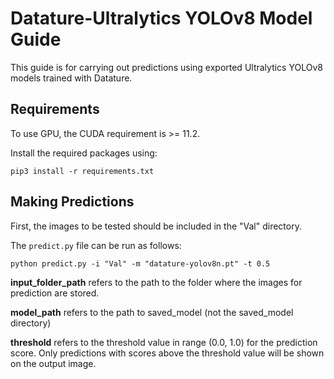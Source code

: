 # Datature-Ultralytics YOLOv8 Model Guide

This guide is for carrying out predictions using exported Ultralytics YOLOv8 models trained with Datature.


## Requirements

To use GPU, the CUDA requirement is >= 11.2. 

Install the required packages using:

`pip3 install -r requirements.txt`


## Making Predictions

First, the images to be tested should be included in the "Val" directory.

The `predict.py` file can be run as follows:

```shell
python predict.py -i "Val" -m "datature-yolov8n.pt" -t 0.5
```

**input_folder_path** refers to the path to the folder where the images for prediction are stored.

**model_path** refers to the path to saved_model (not the saved_model directory)

**threshold** refers to the threshold value in range (0.0, 1.0) for the prediction score. Only predictions with scores above the threshold value will be shown on the output image. 
